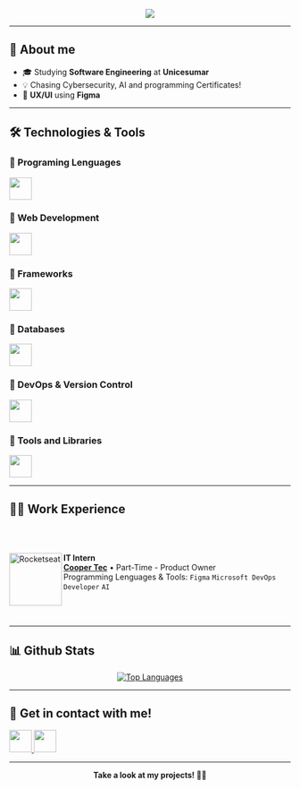 

<p align="center">
  <a href="https://github.com/DenverCoder1/readme-typing-svg">
    <img src="https://readme-typing-svg.herokuapp.com?font=Time+New+Roman&color=cyan&size=25&center=true&vCenter=true&width=600&height=100&lines=Welcome+to+my+profile!">
  </a>
</p>

---

## 🚀 About me

- 🎓 Studying **Software Engineering** at **Unicesumar**
- 💡 Chasing Cybersecurity, AI and programming Certificates!
- 🎨 **UX/UI** using **Figma**
 
---

## 🛠️ Technologies & Tools

### 🔹 Programing Lenguages
<p align="left">
  <img src="https://skillicons.dev/icons?i=c,js,php,python,nodejs" height="40"/>
</p>

### 🔹 Web Development
<p align="left">
  <img src="https://skillicons.dev/icons?i=html,css,bootstrap,sass" height="40"/>
</p>

### 🔹 Frameworks
<p align="left">
  <img src="https://skillicons.dev/icons?i=vue,django" height="40"/>
</p>

### 🔹 Databases
<p align="left">
  <img src="https://skillicons.dev/icons?i=postgres" height="40"/>
</p>

### 🔹 DevOps & Version Control
<p align="left">
  <img src="https://skillicons.dev/icons?i=git,github" height="40"/>
</p>

### 🔹 Tools and Libraries
<p align="left">
  <img src="https://skillicons.dev/icons?i=ableton,anaconda,figma,flask" height="40"/>
</p>

---
## 🧑‍💼 Work Experience

<br></br>

<img align="left" height="94px" width="94px" alt="Rocketseat" src="https://media.licdn.com/dms/image/v2/C560BAQGRE-eKf4a2ow/company-logo_200_200/company-logo_200_200/0/1630600972215/cooper_tec_logo?e=2147483647&v=beta&t=HGXUNKyBHqqzXKBm-4-GIeXlRKyD-aTb1H3KmusLQn0"/>

**IT Intern** \
[**Cooper Tec**](https://www.coopertec.com.br/) • Part-Time - Product Owner \
Programming Lenguages & Tools: `Figma` `Microsoft DevOps` `Developer` `AI`

<br></br>


---


## 📊 Github Stats

<div align="center">
  <a href="https://github.com/EnzoBettini">
    <img src="https://github-readme-stats.vercel.app/api/top-langs/?username=EnzoBettini&layout=compact&hide_progress=false" alt="Top Languages" />
  </a>
</div>


---

## 🤝 Get in contact with me!

<p align="left">
  <a href="mailto:enzobettini@hotmail.com">
    <img src="https://skillicons.dev/icons?i=gmail" height="40"/>
  </a>
  <a href="https://www.linkedin.com/in/enzo-ayres-bettini-744a692bb/">
    <img src="https://skillicons.dev/icons?i=linkedin" height="40"/>
  </a>
  </p>


---

<div align="center">
  <b>Take a look at my projects! 🚀✨</b>
</div>
